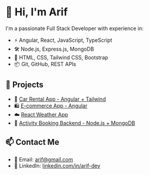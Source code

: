 # 👋 Hi, I'm Arif

I'm a passionate Full Stack Developer with experience in:

- ⚡ Angular, React, JavaScript, TypeScript
- 🛠️ Node.js, Express.js, MongoDB
- 🎨 HTML, CSS, Tailwind CSS, Bootstrap
- 📦 Git, GitHub, REST APIs

## 📘 Projects

- 🚗 [Car Rental App - Angular + Tailwind](#)
- 🛍️ [E-commerce App - Angular](#)
- ☁️ [React Weather App](#)
- 📅 [Activity Booking Backend - Node.js + MongoDB](#)

## 📫 Contact Me

- 📧 Email: arif@gmail.com
- 💼 LinkedIn: [linkedin.com/in/arif-dev](#)
